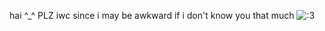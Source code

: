 hai ^_^ PLZ iwc since i may be awkward if i don't know you that much 
![:3](https://i.imgur.com/zQtBiot.jpeg)
